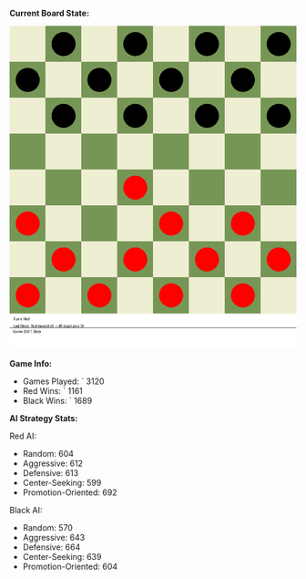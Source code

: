 
**Current Board State:**  
<!-- START_GIF -->
![Checkers Game](./checkers_game.gif)
<!-- END_GIF -->

**Game Info:**  
- Games Played: `<!-- GAMES_PLAYED --> 3120
- Red Wins: `<!-- RED_WINS --> 1161
- Black Wins: `<!-- BLACK_WINS --> 1689

<!-- AI_STATS -->
**AI Strategy Stats:**

Red AI:
- Random: 604
- Aggressive: 612
- Defensive: 613
- Center-Seeking: 599
- Promotion-Oriented: 692

Black AI:
- Random: 570
- Aggressive: 643
- Defensive: 664
- Center-Seeking: 639
- Promotion-Oriented: 604
